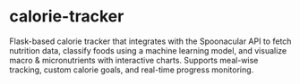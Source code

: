 # calorie-tracker
Flask-based calorie tracker that integrates with the Spoonacular API to fetch nutrition data, classify foods using a machine learning model, and visualize macro &amp; micronutrients with interactive charts. Supports meal-wise tracking, custom calorie goals, and real-time progress monitoring.
